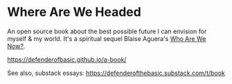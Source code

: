 # Where Are We Headed

An open source book about the best possible future I can envision for myself & my world. It's a spiritual sequel Blaise Aguera's [Who Are We Now?](https://whoarewenow.net/).

https://defenderofbasic.github.io/a-book/

See also, substack essays: https://defenderofthebasic.substack.com/t/book

